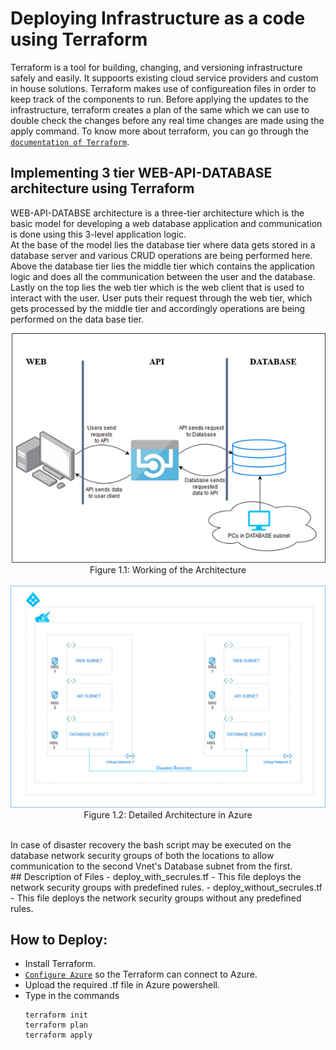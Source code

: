 # Deploying Infrastructure as a code using Terraform

Terraform is a tool for building, changing, and versioning infrastructure safely and easily. It suppoorts existing cloud service providers and custom in house solutions. Terraform makes use of configureation files in order to keep track of the components to run. Before applying the updates to the infrastructure, terraform creates a plan of the same which we can use to double check the changes before any real time changes are made using the apply command. To know more about terraform, you can go through the [`documentation of Terraform`](https://www.terraform.io/docs/index.html).

## Implementing 3 tier WEB-API-DATABASE architecture using Terraform

WEB-API-DATABSE architecture is a three-tier architecture which is the basic model for developing a web database application and communication is done using this 3-level application logic.</br> 
At the base of the model lies the database tier where data gets stored in a database server and various CRUD operations are being performed here. Above the database tier lies the middle tier which contains the application logic and does all the communication between the user and the database. Lastly on the top lies the web tier which is the web client that is used to interact with the user. User puts their request through the web tier, which gets processed by the middle tier and accordingly operations are being performed on the data base tier.</br>

<p align="center">
<img src="./Figures/ARCH.png"></br>
Figure 1.1: Working of the Architecture 
</br></br>
<img src="./Figures/ARCHF.jpg">
Figure 1.2: Detailed Architecture in Azure
</p>
</br>
In case of disaster recovery the bash script may be executed on the database network security groups of both the locations to allow communication to the second Vnet's Database subnet from the first.</br>
## Description of Files
- deploy_with_secrules.tf - This file deploys the network security groups with predefined rules.
- deploy_without_secrules.tf - This file deploys the network security groups without any predefined rules.

## How to Deploy:
-  Install Terraform.
- [`Configure Azure`](https://docs.microsoft.com/en-us/azure/virtual-machines/linux/terraform-install-configure) so the Terraform can connect to Azure.
- Upload the required .tf file in Azure powershell.
- Type in the commands 
    ```
    terraform init
    terraform plan
    terraform apply
    ```